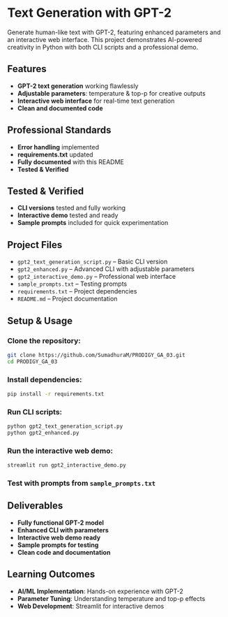 #  Text Generation with GPT-2

Generate human-like text with GPT-2, featuring enhanced parameters and an interactive web interface. This project demonstrates AI-powered creativity in Python with both CLI scripts and a professional demo.

##  Features

-  **GPT-2 text generation** working flawlessly
-  **Adjustable parameters**: temperature & top-p for creative outputs
-  **Interactive web interface** for real-time text generation
-  **Clean and documented code**

##  Professional Standards

-  **Error handling** implemented
-  **requirements.txt** updated
-  **Fully documented** with this README
-  **Tested & Verified**

##  Tested & Verified

-  **CLI versions** tested and fully working
-  **Interactive demo** tested and ready
-  **Sample prompts** included for quick experimentation

##  Project Files

- `gpt2_text_generation_script.py` – Basic CLI version
- `gpt2_enhanced.py` – Advanced CLI with adjustable parameters
- `gpt2_interactive_demo.py` – Professional web interface
- `sample_prompts.txt` – Testing prompts
- `requirements.txt` – Project dependencies
- `README.md` – Project documentation

##  Setup & Usage

### Clone the repository:
```bash
git clone https://github.com/SumadhuraM/PRODIGY_GA_03.git
cd PRODIGY_GA_03
```

### Install dependencies:
```bash
pip install -r requirements.txt
```

### Run CLI scripts:
```bash
python gpt2_text_generation_script.py
python gpt2_enhanced.py
```

### Run the interactive web demo:
```bash
streamlit run gpt2_interactive_demo.py
```

### Test with prompts from `sample_prompts.txt`

##  Deliverables

-  **Fully functional GPT-2 model**
-  **Enhanced CLI with parameters**
-  **Interactive web demo ready**
-  **Sample prompts for testing**
-  **Clean code and documentation**

##  Learning Outcomes

- **AI/ML Implementation**: Hands-on experience with GPT-2
- **Parameter Tuning**: Understanding temperature and top-p effects
- **Web Development**: Streamlit for interactive demos


